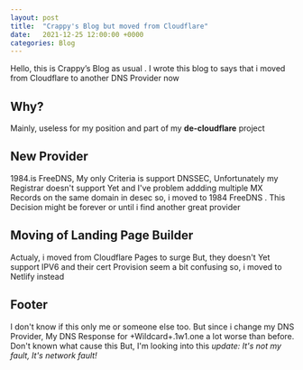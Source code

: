 ```yaml
---
layout: post
title:  "Crappy's Blog but moved from Cloudflare"
date:   2021-12-25 12:00:00 +0000
categories: Blog
---
```

Hello, this is Crappy’s Blog as usual . I wrote this blog to says that i moved from Cloudflare to another DNS Provider now

## Why?
Mainly, useless for my position and part of my **de-cloudflare** project

## New Provider
1984.is FreeDNS,
My only Criteria is support DNSSEC,
Unfortunately my Registrar doesn't support Yet and I've problem addding multiple MX Records on the same domain in desec so, i moved to 1984 FreeDNS . This Decision might be forever or until i find another great provider

## Moving of Landing Page Builder
Actualy, i moved from Cloudflare Pages to surge But, they doesn't Yet support IPV6 and their cert Provision seem a bit confusing so, i moved to Netlify instead

## Footer
I don't know if this only me or someone else too. But since i change my DNS Provider, My DNS Response for +Wildcard+.1w1.one a lot worse than before. Don't known what cause this But, I'm looking into this
*update: It's not my fault, It's network fault!*
